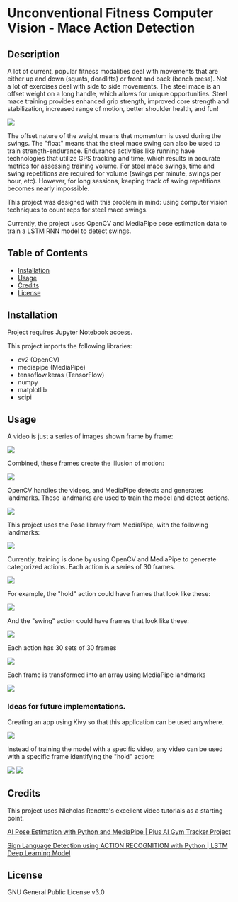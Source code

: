 # Unconventional Fitness Computer Vision - Mace Action Detection

## Description

A lot of current, popular fitness modalities deal with movements that are either up and down (squats, deadlifts) or front and back (bench press). Not a lot of exercises deal with side to side movements. The steel mace is an offset weight on a long handle, which allows for unique opportunities. Steel mace training provides enhanced grip strength, improved core strength and stabilization, increased range of motion, better shoulder health, and fun!

<img src="https://imgur.com/ZRirD4e.gif">

The offset nature of the weight means that momentum is used during the swings. The "float" means that the steel mace swing can also be used to train strength-endurance. Endurance activities like running have technologies that utilize GPS tracking and time, which results in accurate metrics for assessing training volume. For steel mace swings, time and swing repetitions are required for volume (swings per minute, swings per hour, etc). However, for long sessions, keeping track of swing repetitions becomes nearly impossible.

This project was designed with this problem in mind: using computer vision techniques to count reps for steel mace swings.

Currently, the project uses OpenCV and MediaPipe pose estimation data to train a LSTM RNN model to detect swings.

## Table of Contents
- [Installation](#installation)
- [Usage](#usage)
- [Credits](#credits)
- [License](#license)

## Installation

Project requires Jupyter Notebook access.

This project imports the following libraries:
- cv2 (OpenCV)
- mediapipe (MediaPipe)
- tensoflow.keras (TensorFlow)
- numpy
- matplotlib
- scipi

## Usage

A video is just a series of images shown frame by frame:

<img src="https://imgur.com/a9qbzVb.png">

Combined, these frames create the illusion of motion:

<img src="https://imgur.com/ZRirD4e.gif">

OpenCV handles the videos, and MediaPipe detects and generates landmarks. These landmarks are used to train the model and detect actions.

<img src="https://imgur.com/N89Ib63.png">

This project uses the Pose library from MediaPipe, with the following landmarks:

<img src="https://imgur.com/gCGDZx0.png">

Currently, training is done by using OpenCV and MediaPipe to generate categorized actions. Each action is a series of 30 frames.

<img src="https://imgur.com/sv4dBQ7.png">

For example, the "hold" action could have frames that look like these:

<img src="https://imgur.com/vOvkI04.png">

And the "swing" action could have frames that look like these:

<img src="https://imgur.com/e7PJVDa.png">

Each action has 30 sets of 30 frames

<img src="https://imgur.com/0jOBKas.png">

Each frame is transformed into an array using MediaPipe landmarks

<img src="https://imgur.com/pyUn0io.png">

### Ideas for future implementations.

Creating an app using Kivy so that this application can be used anywhere.

<img src="https://imgur.com/s6QhM2q.png">

Instead of training the model with a specific video, any video can be used with a specific frame identifying the "hold" action:

<img src="https://imgur.com/tuM6Ana.png">

<img src="https://imgur.com/YqSWBfY.png">

## Credits

This project uses Nicholas Renotte's excellent video tutorials as a starting point.

[AI Pose Estimation with Python and MediaPipe | Plus AI Gym Tracker Project](https://youtu.be/06TE_U21FK4?si=fEvcyFsy5oCH_1Bi)

[Sign Language Detection using ACTION RECOGNITION with Python | LSTM Deep Learning Model](https://youtu.be/doDUihpj6ro?si=OIXOzqfqkaC-Qj7d)

## License

GNU General Public License v3.0
